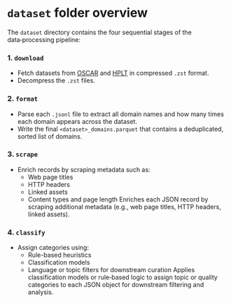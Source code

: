 # `dataset` folder overview

The `dataset` directory contains the four sequential stages of the data‑processing pipeline:

### 1. `download`  
- Fetch datasets from [OSCAR](https://huggingface.co/datasets/oscar-corpus/OSCAR-2301/tree/main/el_meta) and [HPLT](https://hplt-project.org/datasets/v2.0) in compressed `.zst` format.  
- Decompress the `.zst` files.

### 2. `format`  
- Parse each `.jsonl` file to extract all domain names and how many times each domain appears across the dataset.  
- Write the final `<dataset>_domains.parquet` that contains a deduplicated, sorted list of domains.

### 3. `scrape`  
- Enrich records by scraping metadata such as:  
  - Web page titles  
  - HTTP headers  
  - Linked assets  
  - Content types and page length
   Enriches each JSON record by scraping additional metadata (e.g., web page titles, HTTP headers, linked assets).

### 4. `classify`  
- Assign categories using:  
  - Rule-based heuristics  
  - Classification models  
  - Language or topic filters for downstream curation
   Applies classification models or rule‑based logic to assign topic or quality categories to each JSON object for downstream filtering and analysis.